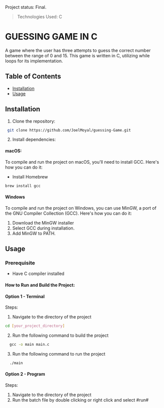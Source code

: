   Project status: Final.

> Technologies Used:  C
# GUESSING GAME IN C

A game where the user has three attempts to guess the correct number between the range of 0 and 15. This game is written in C, utilizing while loops for its implementation.




## Table of Contents
- [Installation](#installation)
- [Usage](#usage)



## Installation

1. Clone the repository:
```bash
 git clone https://github.com/JoelMoyal/guessing-Game.git
```

2. Install dependencies:
#### macOS:
To compile and run the project on macOS, you'll need to install GCC. Here's how you can do it:

- Install Homebrew

```bash
brew install gcc
 ```
#### Windows
To compile and run the project on Windows, you can use MinGW, a port of the GNU Compiler Collection (GCC). Here's how you can do it:

1. Download the MinGW installer
2. Select GCC during installation.
3. Add MinGW to PATH.

## Usage

### Prerequisite 
- Have C compiler installed 

#### How to Run and Build the Project:
#### Option 1 - Terminal
Steps:
1. Navigate to the directory of the project 

```bash
cd [your_project_directory]

```
2. Run the following command to build the project
```bash
  gcc -o main main.c
```
3. Run the following command to run the project
```bash
  ./main
```

#### Option 2 - Program

Steps:
1. Navigate to the directory of the project
2. Run the batch file by double clicking or right click and select #run#

